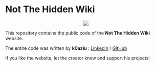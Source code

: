 # Not The Hidden Wiki

<p align="center">
  <img src="https://raw.githubusercontent.com/notthehiddenwiki/NTHW/nthw/.github/banner.png">
</p>

This repository contains the public code of the **Not The Hidden Wiki** website. 

The entire code was written by **k0aziu** : [Linkedin](https://www.linkedin.com/in/micha%C5%82-kazienko-39abb52aa/) / [GitHub](https://github.com/k0aziu)

If you like the website, let the creator know and support his projects!


